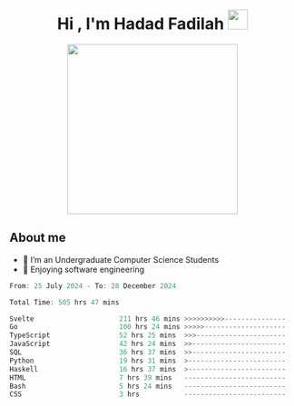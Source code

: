 <h1 align="center">Hi , I'm Hadad Fadilah <img src="https://media.giphy.com/media/hvRJCLFzcasrR4ia7z/giphy.gif" width="35"></h1>

<p align="center">
<img src="https://media.tenor.com/78dNivDemDAAAAAi/speech-bubble-venti.gif" width="300"/>    
</p>


##  About me
- 🔭 I’m an Undergraduate Computer Science Students
- 🌱 Enjoying software engineering

<!--START_SECTION:waka-->

```go
From: 25 July 2024 - To: 28 December 2024

Total Time: 505 hrs 47 mins

Svelte                     211 hrs 46 mins >>>>>>>>>>---------------   41.69 %
Go                         100 hrs 24 mins >>>>>--------------------   19.77 %
TypeScript                 52 hrs 25 mins  >>>----------------------   10.32 %
JavaScript                 42 hrs 24 mins  >>-----------------------   08.35 %
SQL                        36 hrs 37 mins  >>-----------------------   07.21 %
Python                     19 hrs 31 mins  >------------------------   03.84 %
Haskell                    16 hrs 37 mins  >------------------------   03.27 %
HTML                       7 hrs 39 mins   -------------------------   01.51 %
Bash                       5 hrs 24 mins   -------------------------   01.06 %
CSS                        3 hrs           -------------------------   00.59 %
```

<!--END_SECTION:waka-->




<!--
**Fadil-Tao/Fadil-Tao** is a ✨ _special_ ✨ repository because its `README.md` (this file) appears on your GitHub profile.


